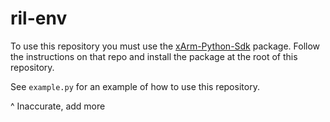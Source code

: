 # ril-env

To use this repository you must use the
[xArm-Python-Sdk](https://github.com/xArm-Developer/xArm-Python-SDK)
package. Follow the instructions on that repo and install the package
at the root of this repository.

See `example.py` for an example of how to use this repository.

^ Inaccurate, add more
